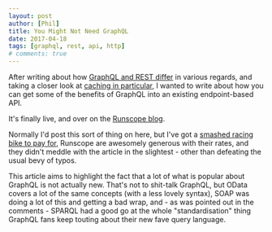 ```yaml
---
layout: post
author: [Phil]
title: You Might Not Need GraphQL
date: 2017-04-18
tags: [graphql, rest, api, http]
# comments: true
---
```


After writing about how [GraphQL and REST differ](https://phil.tech/api/2017/01/24/graphql-vs-rest-overview/) in various regards, and taking a closer look at [caching in particular](https://phil.tech/api/2017/01/26/graphql-vs-rest-caching/), I wanted to write about how you can get some of the benefits of GraphQL into an existing endpoint-based API.

It's finally live, and over on the [Runscope blog](https://blog.runscope.com/posts/you-might-not-need-graphql).

Normally I'd post this sort of thing on here, but I've got a [smashed racing bike to pay for](https://phil.bike/unexpected-upgrade-supersix-evo-aa37b67daa08), Runscope are awesomely generous with their rates, and they didn't meddle with the article in the slightest - other than defeating the usual bevy of typos.

This article aims to highlight the fact that a lot of what is popular about GraphQL is not actually new. That's not to shit-talk GraphQL, but OData covers a lot of the same concepts (with a less lovely syntax), SOAP was doing a lot of this and getting a bad wrap, and - as was pointed out in the comments - SPARQL had a good go at the whole "standardisation" thing GraphQL fans keep touting about their new fave query language.
